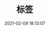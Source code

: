 ---
title: 标签
date: 2021-02-09 18:13:07
id: tags
layout: tags
description: ‘标签描述’
keyword: 标签关键字
---
